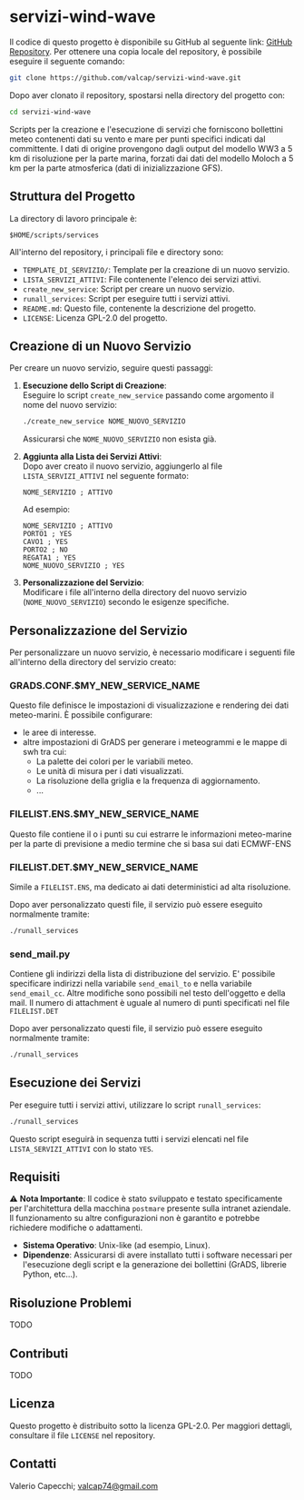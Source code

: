 # servizi-wind-wave

Il codice di questo progetto è disponibile su GitHub al seguente link: [GitHub Repository](https://github.com/valcap/servizi-wind-wave). Per ottenere una copia locale del repository, è possibile eseguire il seguente comando:

```bash
git clone https://github.com/valcap/servizi-wind-wave.git
```

Dopo aver clonato il repository, spostarsi nella directory del progetto con:
```bash
cd servizi-wind-wave
```

Scripts per la creazione e l'esecuzione di servizi che forniscono bollettini meteo contenenti dati su vento e mare per punti specifici indicati dal committente. I dati di origine provengono dagli output del modello WW3 a 5 km di risoluzione per la parte marina, forzati dai dati del modello Moloch a 5 km per la parte atmosferica (dati di inizializzazione GFS).

## Struttura del Progetto

La directory di lavoro principale è:

```
$HOME/scripts/services
```

All'interno del repository, i principali file e directory sono:

- `TEMPLATE_DI_SERVIZIO/`: Template per la creazione di un nuovo servizio.
- `LISTA_SERVIZI_ATTIVI`: File contenente l'elenco dei servizi attivi.
- `create_new_service`: Script per creare un nuovo servizio.
- `runall_services`: Script per eseguire tutti i servizi attivi.
- `README.md`: Questo file, contenente la descrizione del progetto.
- `LICENSE`: Licenza GPL-2.0 del progetto.

## Creazione di un Nuovo Servizio

Per creare un nuovo servizio, seguire questi passaggi:

1. **Esecuzione dello Script di Creazione**:  
   Eseguire lo script `create_new_service` passando come argomento il nome del nuovo servizio:
   ```bash
   ./create_new_service NOME_NUOVO_SERVIZIO
   ```
   Assicurarsi che `NOME_NUOVO_SERVIZIO` non esista già.

2. **Aggiunta alla Lista dei Servizi Attivi**:  
   Dopo aver creato il nuovo servizio, aggiungerlo al file `LISTA_SERVIZI_ATTIVI` nel seguente formato:
   ```
   NOME_SERVIZIO ; ATTIVO
   ```
   Ad esempio:
   ```
   NOME_SERVIZIO ; ATTIVO
   PORTO1 ; YES
   CAVO1 ; YES
   PORTO2 ; NO
   REGATA1 ; YES
   NOME_NUOVO_SERVIZIO ; YES
   ```

3. **Personalizzazione del Servizio**:  
   Modificare i file all'interno della directory del nuovo servizio (`NOME_NUOVO_SERVIZIO`) secondo le esigenze specifiche.

## Personalizzazione del Servizio

Per personalizzare un nuovo servizio, è necessario modificare i seguenti file all'interno della directory del servizio creato:

### **GRADS.CONF.$MY_NEW_SERVICE_NAME**
Questo file definisce le impostazioni di visualizzazione e rendering dei dati meteo-marini. È possibile configurare:
- le aree di interesse.
- altre impostazioni di GrADS per generare i meteogrammi e le mappe di swh tra cui:
  * La palette dei colori per le variabili meteo.
  * Le unità di misura per i dati visualizzati.
  * La risoluzione della griglia e la frequenza di aggiornamento.
  * ...

### **FILELIST.ENS.$MY_NEW_SERVICE_NAME**
Questo file contiene il o i punti su cui estrarre le informazioni meteo-marine per la parte di previsione a medio termine che si basa sui dati ECMWF-ENS

### **FILELIST.DET.$MY_NEW_SERVICE_NAME**
Simile a `FILELIST.ENS`, ma dedicato ai dati deterministici ad alta risoluzione.

Dopo aver personalizzato questi file, il servizio può essere eseguito normalmente tramite:
```bash
./runall_services
```

### **send_mail.py**
Contiene gli indirizzi della lista di distribuzione del servizio. E' possibile specificare indirizzi nella variabile `send_email_to` e nella variabile `send_email_cc`. Altre modifiche sono possibili nel testo dell'oggetto e della mail. Il numero di attachment è uguale al numero di punti specificati nel file `FILELIST.DET`

Dopo aver personalizzato questi file, il servizio può essere eseguito normalmente tramite:
```bash
./runall_services
```


## Esecuzione dei Servizi

Per eseguire tutti i servizi attivi, utilizzare lo script `runall_services`:
```bash
./runall_services
```
Questo script eseguirà in sequenza tutti i servizi elencati nel file `LISTA_SERVIZI_ATTIVI` con lo stato `YES`.

## Requisiti

⚠️ **Nota Importante**: Il codice è stato sviluppato e testato specificamente per l'architettura della macchina `postmare` presente sulla intranet aziendale. Il funzionamento su altre configurazioni non è garantito e potrebbe richiedere modifiche o adattamenti.


- **Sistema Operativo**: Unix-like (ad esempio, Linux).
- **Dipendenze**: Assicurarsi di avere installato tutti i software necessari per l'esecuzione degli script e la generazione dei bollettini (GrADS, librerie Python, etc...).

## Risoluzione Problemi

TODO

## Contributi

TODO

## Licenza

Questo progetto è distribuito sotto la licenza GPL-2.0. Per maggiori dettagli, consultare il file `LICENSE` nel repository.

## Contatti

Valerio Capecchi; valcap74@gmail.com


